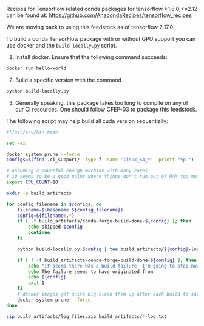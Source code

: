 Recipes for Tensorflow related conda packages for tensorflow >1.8.0,<=2.12 can be found at:
https://github.com/AnacondaRecipes/tensorflow_recipes

We are moving back to using this feedstock as of tensorflow 2.17.0.



To build a conda TensorFlow package with or without GPU support you can use
docker and the `build-locally.py` script.

1. Install docker. Ensure that the following command succeeds:

```bash
docker run hello-world
```

2. Build a specific version with the command
```bash
python build-locally.py
```

3. Generally speaking, this package takes too long to compile on any of our CI
   resources. One should follow CFEP-03 to package this feedstock.

The following script may help build all cuda version sequentially:
```bash
#!/usr/env/bin bash

set -ex

docker system prune --force
configs=$(find .ci_support/ -type f -name 'linux_64_*' -printf "%p ")

# Assuming a powerful enough machine with many cores
# 10 seems to be a good point where things don't run out of RAM too much.
export CPU_COUNT=10

mkdir -p build_artifacts

for config_filename in $configs; do
    filename=$(basename ${config_filename})
    config=${filename%.*}
    if [ -f build_artifacts/conda-forge-build-done-${config} ]; then
        echo skipped $config
        continue
    fi

    python build-locally.py $config | tee build_artifacts/${config}-log.txt

    if [ ! -f build_artifacts/conda-forge-build-done-${config} ]; then
        echo "it seems there was a build failure. I'm going to stop now."
        echo The failure seems to have originated from
        echo ${config}
        exit 1
    fi
    # docker images get quite big clean them up after each build to save your disk....
    docker system prune --force
done

zip build_artifacts/log_files.zip build_artifacts/*-log.txt
```
